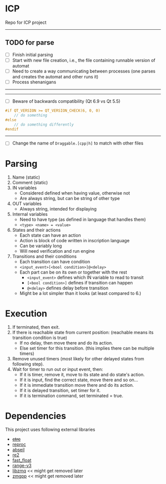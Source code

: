 # ICP
Repo for ICP project

---
## TODO for parse
- [ ] Finish initial parsing
- [ ] Start with new file creation, i.e., the file containing runnable version of automat
- [ ] Need to create a way communicating between processes (one parses and creates the automat and other runs it)
- [ ] Process shenanigans

---
---
- [ ] Beware of backwards compatibility (Qt 6.9 vs Qt 5.5)
```cpp
#if QT_VERSION >= QT_VERSION_CHECK(6, 0, 0)
	// do something
#else
	// do something differently
#endif
```
---
- [ ] Change the name of `Draggable.[cpp|h]` to match with other files

# Parsing

1. Name (static)
2. Comment (static)
3. IN variables
    - Considered defined when having value, otherwise not
    - Are always string, but can be string of other type
4. OUT variables
    - Always string, intended for displaying
5. Internal variables
    - Need to have type (as defined in language that handles them)
    - `<type> <name> = <value>`
6. States and their actions
    - Each state can have an action
    - Action is block of code written in inscription language
    - Can be variably long
    - Will need verification and run engine
7. Transitions and their conditions
    - Each transition can have condition
    - `<input_event>[<bool condition>]@<delay>`
    - Each part can be on its own or together with the rest
        - `<input_event>` defines which IN variable to read to transit
        - `[<bool condition>]` defines if transition can happen
        - `@<delay>` defines delay before transition
    - Might be a lot simpler than it looks (at least compared to 6.)

# Execution

1. If terminated, then exit.
2. If there is reachable state from current position: (reachable means its transition condition is true)
    - If no delay, then move there and do its action.
    - Else set timer for this transition. (this implies there can be multiple timers)
3. Remove unused timers (most likely for other delayed states from following step).
4. Wait for timer to run out or input event, then:
    - If it is timer, remove it, move to its state and do state's action.
    - If it is input, find the correct state, move there and so on...
    - If it is immediate transition move there and do its action.
    - If it is delayed transition, set timer for it.
    - If it is termination command, set terminated = true. 

# Dependencies
This project uses following external libraries
 - ~~[ctre](https://github.com/hanickadot/compile-time-regular-expressions/tree/main)~~
 - [reproc](https://github.com/DaanDeMeyer/reproc)
 - [abseil](https://abseil.io)
 - [re2](https://github.com/google/re2/tree/main)
 - [fast_float](https://github.com/fastfloat/fast_float)
 - [range-v3](https://github.com/ericniebler/range-v3)
 - [libzmq](https://github.com/zeromq/libzmq/tree/master)  << might get removed later
 - [zmgpp](https://github.com/zeromq/zmqpp/tree/develop)   << might get removed later
